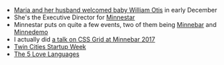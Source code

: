 - [Maria and her husband welcomed baby William Otis](https://twitter.com/MariaPloessl/status/1069067022489784321) in early December
- She's the Executive Director for [Minnestar](https://minnestar.org/)
- Minnestar puts on quite a few events, two of them being [Minnebar](https://minnestar.org/minnebar/) and [Minnedemo](https://minnestar.org/minnedemo/)
- I actually did [a talk on CSS Grid at Minnebar 2017](https://youtu.be/3WWgtQWo9wA)
- [Twin Cities Startup Week](https://www.twincitiesstartupweek.com/)  
- [The 5 Love Languages](https://www.amazon.com/Love-Languages-Secret-that-Lasts/dp/080241270X)